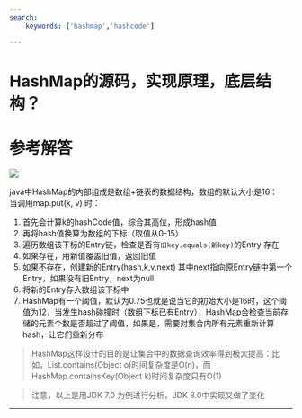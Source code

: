 ```yaml
---
search:
    keywords: ['hashmap','hashcode']

---
```



# HashMap的源码，实现原理，底层结构？

# 参考解答

![](/assets/hashmap.png)

java中HashMap的内部组成是数组+链表的数据结构，数组的默认大小是16：  
当调用map.put\(k, v\) 时：  
1. 首先会计算k的hashCode值，综合其高位，形成hash值
2. 再将hash值换算为数组的下标（取值从0-15） 
3. 遍历数组该下标的Entry链，检查是否有`旧key.equals(新key)`的Entry 存在
4. 如果存在，用新值覆盖旧值，返回旧值
5. 如果不存在，创建新的Entry(hash,k,v,next) 其中next指向原Entry链中第一个Entry，如果没有旧Entry，next为null
6. 将新的Entry存入数组该下标中 
7. HashMap有一个阈值，默认为0.75也就是说当它的初始大小是16时，这个阈值为12，当发生hash碰撞时（数组下标已有Entry），HashMap会检查当前存储的元素个数是否超过了阈值，如果是，需要对集合内所有元素重新计算hash，让它们重新分布  

> HashMap这样设计的目的是让集合中的数据查询效率得到极大提高：比如，List.contains\(Object o\)时间复杂度是O\(n\)，而HashMap.containsKey\(Object k\)时间复杂度只有O\(1\)

> 注意，以上是用JDK 7.0 为例进行分析，JDK 8.0中实现又做了变化

---

